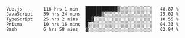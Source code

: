 <!--START_SECTION:waka-->

```text
Vue.js        116 hrs 1 min   ████████████▒░░░░░░░░░░░░   48.87 %
JavaScript    59 hrs 24 mins  ██████▒░░░░░░░░░░░░░░░░░░   25.02 %
TypeScript    25 hrs 2 mins   ██▓░░░░░░░░░░░░░░░░░░░░░░   10.55 %
Prisma        10 hrs 16 mins  █░░░░░░░░░░░░░░░░░░░░░░░░   04.33 %
Bash          6 hrs 58 mins   ▓░░░░░░░░░░░░░░░░░░░░░░░░   02.94 %
```

<!--END_SECTION:waka-->
